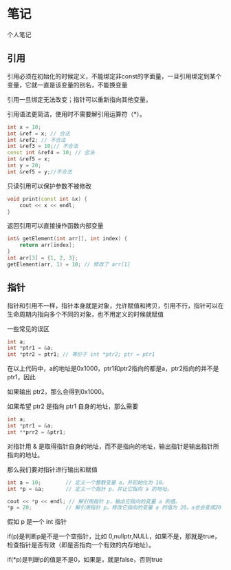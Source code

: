 # 笔记

个人笔记

## 引用

引用必须在初始化的时候定义，不能绑定非const的字面量，一旦引用绑定到某个变量，它就一直是该变量的别名，不能换变量

引用一旦绑定无法改变；指针可以重新指向其他变量。

引用语法更简洁，使用时不需要解引用运算符（*）。

```cpp
int x = 10;
int &ref = x; // 合法
int &ref2; // 不合法
int &ref3 = 10;// 不合法
const int &ref4 = 10; // 合法
int &ref5 = x;
int y = 20;
int &ref5 = y;//不合法
```

只读引用可以保护参数不被修改
```cpp
void print(const int &x) {
    cout << x << endl;
}
```

返回引用可以直接操作函数内部变量
```cpp
int& getElement(int arr[], int index) {
    return arr[index];
}
int arr[3] = {1, 2, 3};
getElement(arr, 1) = 10; // 修改了 arr[1]
```

## 指针

指针和引用不一样，指针本身就是对象，允许赋值和拷贝，引用不行，指针可以在生命周期内指向多个不同的对象，也不用定义的时候就赋值

一些常见的误区

```cpp
int a;
int *ptr1 = &a;
int *ptr2 = ptr1; // 等价于 int *ptr2; ptr = ptr1
```
在以上代码中，a的地址是0x1000，ptr1和ptr2指向的都是a，ptr2指向的并不是ptr1，因此

如果输出 ptr2，那么会得到0x1000。

如果希望 ptr2 是指向 ptr1 自身的地址，那么需要
```cpp
int a;
int *ptr1 = &a;
int **prr2 = &ptr1;
```

对指针用 & 是取得指针自身的地址，而不是指向的地址，输出指针是输出指针所指向的地址。

那么我们要对指针进行输出和赋值

```cpp
int a = 10;        // 定义一个整数变量 a，并初始化为 10。
int *p = &a;       // 定义一个指针 p，并让它指向 a 的地址。

cout << *p << endl; // 解引用指针 p，输出它指向的变量 a 的值。
*p = 20;           // 解引用指针 p，修改它指向的变量 a 的值为 20。a也会变成20
```

假如 p 是一个 int 指针

if(p)是判断p是不是一个空指针，比如 0,nullptr,NULL，如果不是，那就是true，检查指针是否有效（即是否指向一个有效的内存地址）。

if(*p)是判断p的值是不是0，如果是，就是false，否则true